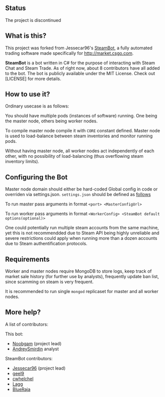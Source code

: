 ## Status

The project is discontinued

## What is this?

This project was forked from Jessecar96's [SteamBot](https://github.com/Jessecar96/SteamBot), a fully automated trading software made specifically for http://market.csgo.com. 

**SteamBot** is a bot written in C# for the purpose of interacting with Steam Chat and Steam Trade.  As of right now, about 8 contributors have all added to the bot.  The bot is publicly available under the MIT License. Check out [LICENSE] for more details.

## How to use it?

Ordinary usecase is as follows:

You should have multiple pods (instances of software) running. 
One being the master node, others being worker nodes.

To compile master node compile it with `CORE` constant defined.
Master node is used to load-balance between steam inventories and monitor running pods.

Without having master node, all worker nodes act independently of each other,
with no possibility of load-balancing (thus overflowing steam inventory limits).

## Configuring the Bot

Master node domain should either be hard-coded Global config in code or overriden via settings.json.
`settings.json` should be defined as [follows](https://gist.githubusercontent.com/Noobgam/8aa9b32b6b147b69f2ffc2057f75652e/raw/e545b5db3cd7f9b331832033cc324b3f2ef1330f/full_config.json)

To run master pass arguments in format `<port> <MasterConfigUrl>`

To run worker pass arguments in format `<WorkerConfig> <SteamBot default options(optional)>`

One could potentially run multiple steam accounts from the same machine, yet this is
not recommendded due to Steam API being highly unreliable and severe restrictions could apply
when running more than a dozen accounts due to Steam authentification protocols.

## Requirements

Worker and master nodes require MongoDB to store logs,
keep track of market sale history (for further use by analysts),
frequently update ban list, since scamming on steam is very frequent.

It is recommended to run single `mongod` replicaset for master and all worker nodes.

## More help?
A list of contributors:

This bot:

- [Noobgam](https://github.com/Noobgam) (project lead)
- [AndreySmirdin](https://github.com/AndreySmirdin) analyst

SteamBot contributors:

- [Jessecar96](http://steamcommunity.com/id/jessecar) (project lead)
- [geel9](http://steamcommunity.com/id/geel9)
- [cwhelchel](http://steamcommunity.com/id/cmw69krinkle)
- [Lagg](http://lagg.me)
- [BlueRaja](http://steamcommunity.com/id/BlueRaja/)